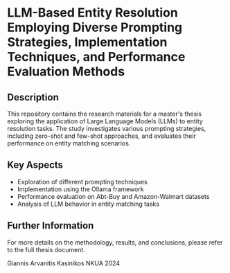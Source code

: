 # LLM-Based Entity Resolution Employing Diverse Prompting Strategies, Implementation Techniques, and Performance Evaluation Methods

## Description

This repository contains the research materials for a master's thesis exploring the application of Large Language Models (LLMs) to entity resolution tasks. The study investigates various prompting strategies, including zero-shot and few-shot approaches, and evaluates their performance on entity matching scenarios.

## Key Aspects

- Exploration of different prompting techniques
- Implementation using the Ollama framework
- Performance evaluation on Abt-Buy and Amazon-Walmart datasets
- Analysis of LLM behavior in entity matching tasks

## Further Information
For more details on the methodology, results, and conclusions, please refer to the full thesis document.

Giannis Arvanitis Kasinikos
NKUA
2024
